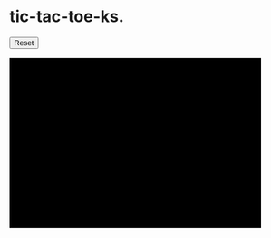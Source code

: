 # tic-tac-toe-ks.
<!DOCTYPE html>
<html>
<head>
  <title>Example</title>
</head>
<body>


  <style type="text/css" media="all">
    td {
      width: 100px;
      height: 100px;
      background: black;
      color: white;
      line-height: 100px;
      text-align: center;
      font-size: 3rem;
    }
  </style>
  <button type="submit">Reset</button>
  <table border="0">
    <tr>
      <td id="1"></td>
      <td id="2"></td>
      <td id="3"></td>
    </tr>
    <tr>
      <td id="4"></td>
      <td id="5"></td>
      <td id="6"></td>
    </tr>
    <tr>
      <td id="7"></td>
      <td id="8"></td>
      <td id="9"></td>
    </tr>
  </table>
  <script>